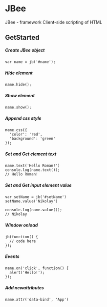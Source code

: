# JBee
JBee - framework Client-side scripting of HTML

## GetStarted
##### Create JBee object
```
var name = jb('#name');
```

##### Hide element
```
name.hide();
```

##### Show element
```
name.show();
```

##### Append css style
```
name.css({
  'color': 'red',
  'background': 'green'
});
```

##### Set and Get element text
```
name.text('Hello Roman!')
console.log(name.text());
// Hello Roman!
```

##### Set and Get input element value
```
var setName = jb('#setName')
setName.value('Nikolay')

console.log(name.value());
// Nikolay
```

##### Window onload
```
jb(function() {
  // code here
});
```

##### Events
```
name.on('click', function() {
  alert('Hello!');
});
```

##### Add newattributes
```
name.attr('data-bind', 'App')
```